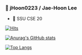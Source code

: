 ### 👋 jHoon0223 / Jae-Hoon Lee
* 🏫 SSU CSE 20

[![Hits](https://hits.seeyoufarm.com/api/count/incr/badge.svg?url=https%3A%2F%2Fgithub.com%2FjHoon0223&count_bg=%233D3D42&title_bg=%2325252B&icon=visualstudio.svg&icon_color=%230066B8&title=hits&edge_flat=true)](https://hits.seeyoufarm.com)

[![Anurag's GitHub stats](https://github-readme-stats.vercel.app/api?username=jHoon0223)](https://github.com/anuraghazra/github-readme-stats)

[![Top Langs](https://github-readme-stats.vercel.app/api/top-langs/?username=jHoon0223&layout=compact)](https://github.com/anuraghazra/github-readme-stats)

<!--
**jHoon0223/jHoon0223** is a ✨ _special_ ✨ repository because its `README.md` (this file) appears on your GitHub profile.

Here are some ideas to get you started:

- 🔭 I’m currently working on ...
- 🌱 I’m currently learning ...
- 👯 I’m looking to collaborate on ...
- 🤔 I’m looking for help with ...
- 💬 Ask me about ...
- 📫 How to reach me: ...
- 😄 Pronouns: ...
- ⚡ Fun fact: ...
-->
